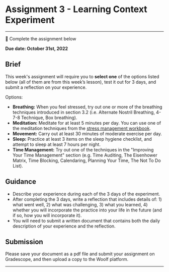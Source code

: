 # Assignment 3 - Learning Context Experiment

---

<aside>

📝 Complete the assignment below

</aside>

**Due date: October 31st, 2022**

## Brief

This week's assignment will require you to **select one** of the options listed below (all of them are from this week’s lesson), test it out for 3 days, and submit a reflection on your experience.

Options:
- **Breathing:** When you feel stressed, try out one or more of the breathing techniques introduced in section 3.2 (i.e. Alternate Nostril Breathing, 4-7-8 Technique, Box breathing).
- **Meditation:** Meditate for at least 5 minutes per day. You can use one of the meditation techniques from the [stress management workbook](https://www.purdue.edu/stepstoleaps/learning-modules/well-being/_docs/Manage-Stress-Workbook.pdf).
- **Movement:** Carry out at least 30 minutes of moderate exercise per day.
- **Sleep:** Practice at least 3 items on the sleep hygiene checklist, and attempt to sleep at least 7 hours per night.
- **Time Management:** Try out one of the techniques in the "Improving Your Time Management" section (e.g. Time Auditing, The Eisenhower Matrix, Time Blocking, Calendaring, Planning Your Time, The Not To Do List).


## Guidance
- Describe your experience during each of the 3 days of the experiment.
- After completing the 3 days, write a reflection that includes details of: 1) what went well, 2) what was challenging, 3) what you learned, 4) whether you will incorporate the practice into your life in the future (and if so, how you will incorporate it).
- You will need to submit a written document that contains both the daily description of your experience and the reflection. 


## Submission

Please save your document as a pdf file and submit your assignment on Gradescope, and then upload a copy to the Woolf platform.

---
